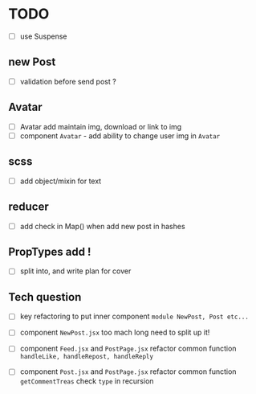 # TODO
 - [ ] use Suspense
## new Post
 - [ ] validation before send post ?
 
 
 ## Avatar
- [ ] Avatar add maintain img, download or link to img
- [ ] component `Avatar`   - add ability to change  user img  in `Avatar`

 ## scss
- [ ] add object/mixin for text 

## reducer
 - [ ] add check in Map() when add new post in hashes


## PropTypes add !
- [ ] split into, and write plan for cover

## Tech question
- [ ] key refactoring to put inner component `module NewPost, Post etc...`
 
- [ ] component `NewPost.jsx`  too mach long need to split up it!


- [ ] component `Feed.jsx` and `PostPage.jsx`  refactor common function `handleLike, handleRepost, handleReply`
- [ ] component `Post.jsx` and `PostPage.jsx`  refactor common function `getCommentTreas` check `type` in recursion
